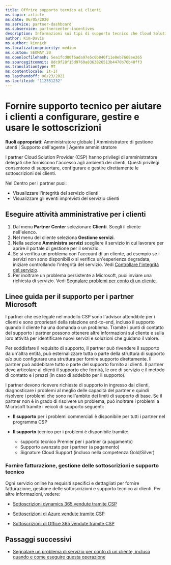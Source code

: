 ```yaml
---
title: Offrire supporto tecnico ai clienti
ms.topic: article
ms.date: 06/05/2020
ms.service: partner-dashboard
ms.subservice: partnercenter-incentives
description: Informazioni sui tipi di supporto tecnico che Cloud Solution Provider partner del programma possono offrire ai propri clienti.
author: Kim-Davis
ms.author: kimnich
ms.localizationpriority: medium
ms.custom: SEOMAY.20
ms.openlocfilehash: 5ea1fcd80f6ada97e5c0b840f11e0eb7668ee265
ms.sourcegitcommit: 8dc9f28f15d9760a8363826513b4470b76b40ff3
ms.translationtype: MT
ms.contentlocale: it-IT
ms.lasthandoff: 06/23/2021
ms.locfileid: "112551232"
---
```

# <a name="provide-technical-support-to-help-customers-configure-manage-and-use-their-subscriptions"></a>Fornire supporto tecnico per aiutare i clienti a configurare, gestire e usare le sottoscrizioni


**Ruoli appropriati:** Amministratore globale | Amministratore di gestione utenti | Supporto dell'agente | Agente amministratore

I partner Cloud Solution Provider (CSP) hanno privilegi di amministratore delegati che forniscono l'accesso agli ambienti dei clienti. Questi privilegi consentono di supportare, configurare e gestire direttamente le sottoscrizioni dei clienti.

Nel Centro per i partner puoi:

- Visualizzare l'integrità del servizio clienti
- Visualizzare gli eventi imprevisti del servizio clienti

## <a name="perform-admin-tasks-for-your-customers"></a>Eseguire attività amministrative per i clienti

1. Dal menu **Partner Center** selezionare **Clienti**. Scegli il cliente nell'elenco.
2. Nel menu del cliente seleziona **Gestione servizi**.
3. Nella sezione **Amministra servizi** scegliere il servizio in cui lavorare per aprire il portale di gestione per il servizio.
4. Se si verifica un problema con l'account di un cliente, ad esempio se i servizi non sono disponibili o si verifica un'esperienza degradata, iniziare controllando l'integrità del servizio. Vedi [Controllare l'integrità del servizio](check-service-health.md).
5. Per inoltrare un problema persistente a Microsoft, puoi inviare una richiesta di servizio. Vedi [Segnalare problemi per conto di un cliente](report-problems-on-behalf-of-a-customer.md).

## <a name="microsoft-partner-support-guidance"></a>Linee guida per il supporto per i partner Microsoft

I partner che ese legale nel modello CSP sono l'advisor attendibile per i clienti e sono proprietari della relazione end-to-end, incluso il supporto quando il cliente ha una domanda o un problema. Tramite i punti di contatto del supporto i partner possono ottenere altre informazioni sul cliente e sulla loro attività per identificare nuovi servizi e soluzioni che guidano il valore.

Per soddisfare il requisito di supporto, il partner può rivendere il supporto da un'altra entità, può esternalizzare tutta o parte della struttura di supporto e/o può configurare una struttura per fornire supporto direttamente.  Il partner può addebitare tutto o parte del supporto fornito ai clienti. Il partner deve articolare ai clienti il supporto che fornirà, le ore di servizio e il metodo di contatto e i prezzi (in caso di addebito per il supporto). 

I partner devono ricevere richieste di supporto in ingresso dai clienti, diagnosticare i problemi al meglio delle capacità del partner e quindi risolvere i problemi che sono nell'ambito dei limiti di supporto di base. Se il partner non è in grado di risolvere un problema, può inoltrare i problemi a Microsoft tramite i veicoli di supporto seguenti:

- **Il supporto** per i problemi commerciali è disponibile per tutti i partner nel programma CSP

- **Il supporto** tecnico per i problemi è disponibile tramite:

  - supporto tecnico Premier per i partner (a pagamento)
  - Supporto avanzato per i partner (a pagamento)
  - Signature Cloud Support (incluso nella competenza Gold/Silver)

### <a name="providing-billing-subscription-management-and-technical-support"></a>Fornire fatturazione, gestione delle sottoscrizioni e supporto tecnico 

Ogni servizio online ha requisiti specifici e dettagliati per fornire fatturazione, gestione delle sottoscrizioni e supporto tecnico ai clienti. Per altre informazioni, vedere:

- [Sottoscrizioni dynamics 365 vendute tramite CSP](https://www.microsoftpartnercommunity.com/t5/CSP/Microsoft-Partner-Support-Guidance/m-p/5262#M30)

- [Sottoscrizioni di Azure vendute tramite CSP](https://www.microsoftpartnercommunity.com/t5/CSP/Microsoft-Partner-Support-Guidance/m-p/5263#M31)

- [Sottoscrizioni di Office 365 vendute tramite CSP](https://www.microsoftpartnercommunity.com/t5/CSP/Microsoft-Partner-Support-Guidance/m-p/5264#M32)

## <a name="next-steps"></a>Passaggi successivi

- [Segnalare un problema di servizio per conto di un cliente, incluso quando e come eseguire questa operazione](report-problems-on-behalf-of-a-customer.md)